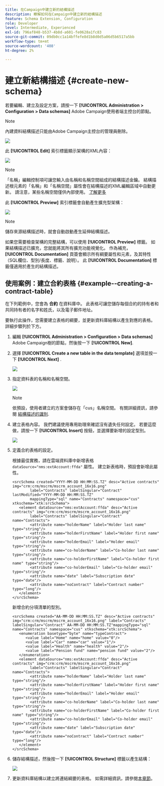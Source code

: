```yaml
---
title: 在Campaign中建立新的結構描述
description: 瞭解如何在Campaign中建立新的結構描述
feature: Schema Extension, Configuration
role: Developer
level: Intermediate, Experienced
exl-id: 796af848-b537-4b8d-a601-fe0628a1fc83
source-git-commit: 09db0cc1a14bffefe8d1b8d0d5a06d5b6517a5bb
workflow-type: tm+mt
source-wordcount: '408'
ht-degree: 2%

---
```


# 建立新結構描述 {#create-new-schema}

若要編輯、建立及設定方案，請按一下 **[!UICONTROL Administration > Configuration > Data schemas]** Adobe Campaign使用者端主控台的節點。

>[!NOTE]
>
>內建資料結構描述只能由Adobe Campaign主控台的管理員刪除。

![](assets/schema_navtree.png)

此 **[!UICONTROL Edit]** 索引標籤顯示架構的XML內容：

![](assets/schema_edition.png)

>[!NOTE]
>
>「名稱」編輯控制項可讓您輸入由名稱和名稱空間組成的結構描述金鑰。 結構描述根元素的「名稱」和「名稱空間」屬性會在結構描述的XML編輯區域中自動更新。 請注意，某些名稱空間僅供內部使用。 [了解更多](schemas.md#reserved-namespaces)

此 **[!UICONTROL Preview]** 索引標籤會自動產生擴充型架構：

![](assets/schema_edition2.png)

>[!NOTE]
>
>儲存來源結構描述時，就會自動啟動產生延伸結構描述。

如果您需要檢查架構的完整結構，可以使用 **[!UICONTROL Preview]** 標籤。 如果結構描述已擴充，您就能將其所有擴充功能視覺化。 作為補充， **[!UICONTROL Documentation]** 頁簽會顯示所有綱要屬性和元素，及其特性（SQL欄位、型別/長度、標籤、說明）。 此 **[!UICONTROL Documentation]** 標籤僅適用於產生的結構描述。

## 使用案例：建立合約表格 {#example--creating-a-contract-table}

在下列範例中，您會為 **合約** 在資料庫中。 此表格可讓您儲存每個合約的持有者和共同持有者的名字和姓氏，以及電子郵件地址。

要執行此操作，您需要建立表格的綱要，並更新資料庫結構以產生對應的表格。 詳細步驟列於下方。

1. 編輯 **[!UICONTROL Administration > Configuration > Data schemas]** Adobe Campaign樹的節點，然後按一下 **[!UICONTROL New]**.
1. 選擇 **[!UICONTROL Create a new table in the data template]** 選項並按一下 **[!UICONTROL Next]** .

   ![](assets/create_new_schema.png)

1. 指定資料表的名稱和名稱空間。

   ![](assets/create_new_param.png)

   >[!NOTE]
   >
   >依預設，使用者建立的方案會儲存在「cus」名稱空間。 有關詳細資訊，請參閱 [結構描述的識別](extend-schema.md#identification-of-a-schema).

1. 建立表格內容。 我們建議使用專用助理來確認沒有遺失任何設定。 若要這麼做，請按一下 **[!UICONTROL Insert]** 按鈕，並選擇要新增的設定型別。

   ![](assets/create_new_content.png)

1. 定義合約表格的設定。

   根據最佳實務，請在雲端資料庫中新增表格 `dataSource="nms:extAccount:ffda"` 屬性。 建立新表格時，預設會新增此屬性。

   ```
   <srcSchema created="YYYY-MM-DD HH:MM:SS.TZ" desc="Active contracts" img="crm:crm/mscrm/mscrm_account_16x16.png"
           label="Contracts" labelSingular="Contract" lastModified="YYYY-MM-DD HH:MM:SS.TZ"
           mappingType="sql" name="Contracts" namespace="cus" xtkschema="xtk:srcSchema">
      <element dataSource="nms:extAccount:ffda" desc="Active contracts" img="crm:crm/mscrm/mscrm_account_16x16.png"
           label="Contracts" labelSingular="Contract" name="Contracts">
           <attribute name="holderName" label="Holder last name" type="string"/>
           <attribute name="holderFirstName" label="Holder first name" type="string"/>
           <attribute name="holderEmail" label="Holder email" type="string"/>
           <attribute name="co-holderName" label="Co-holder last name" type="string"/>           
           <attribute name="co-holderFirstName" label="Co-holder first name" type="string"/>           
           <attribute name="co-holderEmail" label="Co-holder email" type="string"/>    
           <attribute name="date" label="Subscription date" type="date"/>     
           <attribute name="noContract" label="Contract number" type="long"/> 
      </element>
   </srcSchema>
   ```

   新增合約分項清單的型別。

   ```
   <srcSchema created="AA-MM-DD HH:MM:SS.TZ" desc="Active contracts" img="crm:crm/mscrm/mscrm_account_16x16.png" label="Contracts" labelSingular="Contract" AA-MM-DD HH:MM:SS.TZ"mappingType="sql" name="Contracts" namespace="cus" xtkschema="xtk:srcSchema">
      <enumeration basetype="byte" name="typeContract">
         <value label="Home" name="home" value="0"/>
         <value label="Car" name="car" value="1"/>
         <value label="Health" name="health" value="2"/>
         <value label="Pension fund" name="pension fund" value="2"/>
      </enumeration>
      <element dataSource="nms:extAccount:ffda" desc="Active contracts" img="crm:crm/mscrm/mscrm_account_16x16.png"
           label="Contracts" labelSingular="Contract" name="Contracts">
           <attribute name="holderName" label="Holder last name" type="string"/>
           <attribute name="holderFirstName" label="Holder first name" type="string"/>
           <attribute name="holderEmail" label="Holder email" type="string"/>
           <attribute name="co-holderName" label="Co-holder last name" type="string"/>           
           <attribute name="co-holderFirstName" label="Co-holder first name" type="string"/>           
           <attribute name="co-holderEmail" label="Co-holder email" type="string"/>    
           <attribute name="date" label="Subscription date" type="date"/>     
           <attribute name="noContract" label="Contract number" type="long"/> 
      </element>
   </srcSchema>
   ```

1. 儲存結構描述，然後按一下 **[!UICONTROL Structure]** 標籤以產生結構：

   ![](assets/configuration_structure.png)

1. 更新資料庫結構以建立將連結綱要的表格。 如需詳細資訊，請參閱[本章節](update-database-structure.md)。
